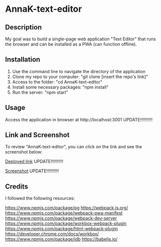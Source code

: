 # AnnaK-text-editor

## Description

My goal was to build a single-page web application "Text Editor"  that runs the browser and can be installed as a PWA (can function offline).

## Installation

1. Use the command line to navigate the directory of the application
2. Clone my repo to your computer: "git clone [insert the repo's link]"
3. Access to the folder: "cd AnnaK-text-editor"
4. Install some necessary packages: "npm install"
5. Run the server: "npm start"

## Usage

Access the application in browser at http://localhost:3001 UPDATE!!!!!!!!!!

## Link and Screenshot

To review "AnnaK-text-editor", you can click on the link and see the screenshot below:

[Deployed link](https://drive.google.com/file/d/1srGCANeEjENkK1Na1VY41BijlM5_eDcY/view) UPDATE!!!!!!!!!!

[Screenshot]() UPDATE!!!!!!!!!!

## Credits

I followed the following resources:

https://www.npmjs.com/package/pg
https://webpack.js.org/
https://www.npmjs.com/package/webpack-pwa-manifest
https://www.npmjs.com/package/webpack-dev-server
https://www.npmjs.com/package/workbox-webpack-plugin
https://www.npmjs.com/package/html-webpack-plugin
https://developer.chrome.com/docs/workbox/
https://www.npmjs.com/package/idb
https://babeljs.io/



